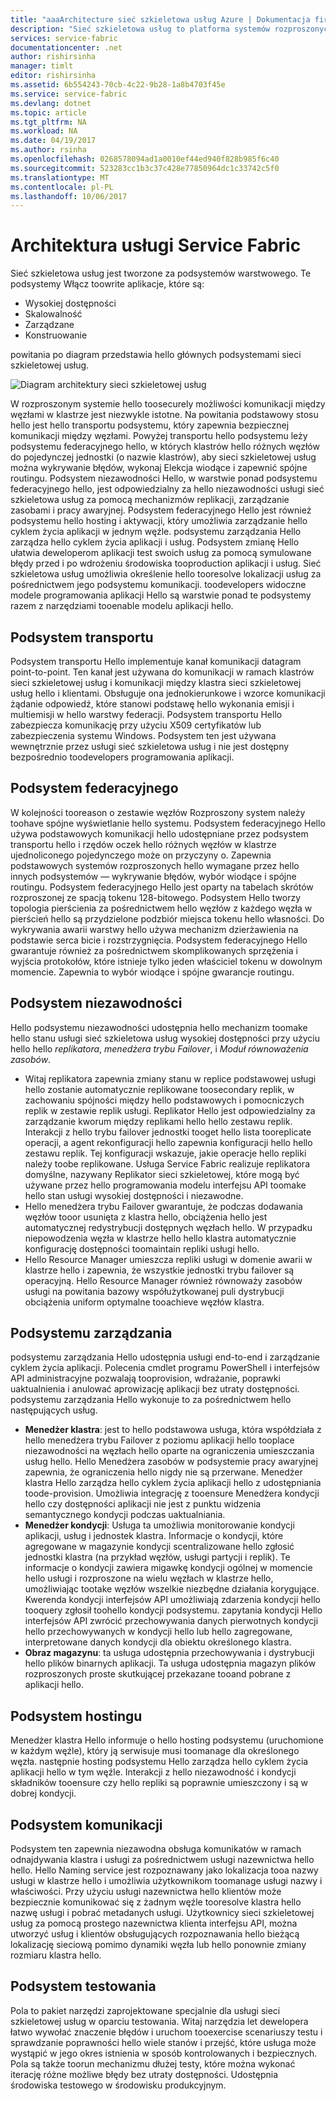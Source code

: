 ```yaml
---
title: "aaaArchitecture sieć szkieletowa usług Azure | Dokumentacja firmy Microsoft"
description: "Sieć szkieletowa usług to platforma systemów rozproszonych używane toobuild skalowalne, niezawodne i łatwo zarządzać aplikacji hello chmury. W tym artykule przedstawiono hello architektury sieci szkieletowej usług."
services: service-fabric
documentationcenter: .net
author: rishirsinha
manager: timlt
editor: rishirsinha
ms.assetid: 6b554243-70cb-4c22-9b28-1a8b4703f45e
ms.service: service-fabric
ms.devlang: dotnet
ms.topic: article
ms.tgt_pltfrm: NA
ms.workload: NA
ms.date: 04/19/2017
ms.author: rsinha
ms.openlocfilehash: 0268578094ad1a0010ef44ed940f828b985f6c40
ms.sourcegitcommit: 523283cc1b3c37c428e77850964dc1c33742c5f0
ms.translationtype: MT
ms.contentlocale: pl-PL
ms.lasthandoff: 10/06/2017
---
```

# <a name="service-fabric-architecture"></a>Architektura usługi Service Fabric
Sieć szkieletowa usług jest tworzone za podsystemów warstwowego. Te podsystemy Włącz toowrite aplikacje, które są:

* Wysokiej dostępności
* Skalowalność
* Zarządzane
* Konstruowanie

powitania po diagram przedstawia hello głównych podsystemami sieci szkieletowej usług.

![Diagram architektury sieci szkieletowej usług](media/service-fabric-architecture/service-fabric-architecture.png)

W rozproszonym systemie hello toosecurely możliwości komunikacji między węzłami w klastrze jest niezwykle istotne. Na powitania podstawowy stosu hello jest hello transportu podsystemu, który zapewnia bezpiecznej komunikacji między węzłami. Powyżej transportu hello podsystemu leży podsystemu federacyjnego hello, w których klastrów hello różnych węzłów do pojedynczej jednostki (o nazwie klastrów), aby sieci szkieletowej usług można wykrywanie błędów, wykonaj Elekcja wiodące i zapewnić spójne routingu. Podsystem niezawodności Hello, w warstwie ponad podsystemu federacyjnego hello, jest odpowiedzialny za hello niezawodności usługi sieć szkieletowa usług za pomocą mechanizmów replikacji, zarządzanie zasobami i pracy awaryjnej. Podsystem federacyjnego Hello jest również podsystemu hello hosting i aktywacji, który umożliwia zarządzanie hello cyklem życia aplikacji w jednym węźle. podsystemu zarządzania Hello zarządza hello cyklem życia aplikacji i usług. Podsystem zmianę Hello ułatwia deweloperom aplikacji test swoich usług za pomocą symulowane błędy przed i po wdrożeniu środowiska tooproduction aplikacji i usług. Sieć szkieletowa usług umożliwia określenie hello tooresolve lokalizacji usług za pośrednictwem jego podsystemu komunikacji. toodevelopers widoczne modele programowania aplikacji Hello są warstwie ponad te podsystemy razem z narzędziami tooenable modelu aplikacji hello.

## <a name="transport-subsystem"></a>Podsystem transportu
Podsystem transportu Hello implementuje kanał komunikacji datagram point-to-point. Ten kanał jest używana do komunikacji w ramach klastrów sieci szkieletowej usług i komunikacji między klastra sieci szkieletowej usług hello i klientami. Obsługuje ona jednokierunkowe i wzorce komunikacji żądanie odpowiedź, które stanowi podstawę hello wykonania emisji i multiemisji w hello warstwy federacji. Podsystem transportu Hello zabezpiecza komunikację przy użyciu X509 certyfikatów lub zabezpieczenia systemu Windows. Podsystem ten jest używana wewnętrznie przez usługi sieć szkieletowa usług i nie jest dostępny bezpośrednio toodevelopers programowania aplikacji.

## <a name="federation-subsystem"></a>Podsystem federacyjnego
W kolejności tooreason o zestawie węzłów Rozproszony system należy toohave spójne wyświetlanie hello systemu. Podsystem federacyjnego Hello używa podstawowych komunikacji hello udostępniane przez podsystem transportu hello i rzędów oczek hello różnych węzłów w klastrze ujednoliconego pojedynczego może on przyczyny o. Zapewnia podstawowych systemów rozproszonych hello wymagane przez hello innych podsystemów — wykrywanie błędów, wybór wiodące i spójne routingu. Podsystem federacyjnego Hello jest oparty na tabelach skrótów rozproszonej ze spacją tokenu 128-bitowego. Podsystem Hello tworzy topologia pierścienia za pośrednictwem hello węzłów z każdego węzła w pierścień hello są przydzielone podzbiór miejsca tokenu hello własności. Do wykrywania awarii warstwy hello używa mechanizm dzierżawienia na podstawie serca bicie i rozstrzygnięcia. Podsystem federacyjnego Hello gwarantuje również za pośrednictwem skomplikowanych sprzężenia i wyjścia protokołów, które istnieje tylko jeden właściciel tokenu w dowolnym momencie. Zapewnia to wybór wiodące i spójne gwarancje routingu.

## <a name="reliability-subsystem"></a>Podsystem niezawodności
Hello podsystemu niezawodności udostępnia hello mechanizm toomake hello stanu usługi sieć szkieletowa usług wysokiej dostępności przy użyciu hello hello *replikatora*, *menedżera trybu Failover*, i  *Moduł równoważenia zasobów*.

* Witaj replikatora zapewnia zmiany stanu w replice podstawowej usługi hello zostanie automatycznie replikowane toosecondary replik, w zachowaniu spójności między hello podstawowych i pomocniczych replik w zestawie replik usługi. Replikator Hello jest odpowiedzialny za zarządzanie kworum między replikami hello hello zestawu replik. Interakcji z hello trybu failover jednostki tooget hello lista tooreplicate operacji, a agent rekonfiguracji hello zapewnia konfiguracji hello hello zestawu replik. Tej konfiguracji wskazuje, jakie operacje hello repliki należy toobe replikowane. Usługa Service Fabric realizuje replikatora domyślne, nazywany Replikator sieci szkieletowej, które mogą być używane przez hello programowania modelu interfejsu API toomake hello stan usługi wysokiej dostępności i niezawodne.
* Hello menedżera trybu Failover gwarantuje, że podczas dodawania węzłów tooor usunięta z klastra hello, obciążenia hello jest automatycznej redystrybucji dostępnych węzłach hello. W przypadku niepowodzenia węzła w klastrze hello hello klastra automatycznie konfigurację dostępności toomaintain repliki usługi hello.
* Hello Resource Manager umieszcza repliki usługi w domenie awarii w klastrze hello i zapewnia, że wszystkie jednostki trybu failover są operacyjną. Hello Resource Manager również równoważy zasobów usługi na powitania bazowy współużytkowanej puli dystrybucji obciążenia uniform optymalne tooachieve węzłów klastra.

## <a name="management-subsystem"></a>Podsystemu zarządzania
podsystemu zarządzania Hello udostępnia usługi end-to-end i zarządzanie cyklem życia aplikacji. Polecenia cmdlet programu PowerShell i interfejsów API administracyjne pozwalają tooprovision, wdrażanie, poprawki uaktualnienia i anulować aprowizację aplikacji bez utraty dostępności. podsystemu zarządzania Hello wykonuje to za pośrednictwem hello następujących usług.

* **Menedżer klastra**: jest to hello podstawowa usługa, która współdziała z hello menedżera trybu Failover z poziomu aplikacji hello tooplace niezawodności na węzłach hello oparte na ograniczenia umieszczania usług hello. Hello Menedżera zasobów w podsystemie pracy awaryjnej zapewnia, że ograniczenia hello nigdy nie są przerwane. Menedżer klastra Hello zarządza hello cyklem życia aplikacji hello z udostępniania toode-provision. Umożliwia integrację z tooensure Menedżera kondycji hello czy dostępności aplikacji nie jest z punktu widzenia semantycznego kondycji podczas uaktualniania.
* **Menedżer kondycji**: Usługa ta umożliwia monitorowanie kondycji aplikacji, usług i jednostek klastra. Informacje o kondycji, które agregowane w magazynie kondycji scentralizowane hello zgłosić jednostki klastra (na przykład węzłów, usługi partycji i replik). Te informacje o kondycji zawiera migawkę kondycji ogólnej w momencie hello usługi i rozproszone na wielu węzłach w klastrze hello, umożliwiając tootake węzłów wszelkie niezbędne działania korygujące. Kwerenda kondycji interfejsów API umożliwiają zdarzenia kondycji hello tooquery zgłosił toohello kondycji podsystemu. zapytania kondycji Hello interfejsów API zwrócić przechowywania danych pierwotnych kondycji hello przechowywanych w kondycji hello lub hello zagregowane, interpretowane danych kondycji dla obiektu określonego klastra.
* **Obraz magazynu**: ta usługa udostępnia przechowywania i dystrybucji hello plików binarnych aplikacji. Ta usługa udostępnia magazyn plików rozproszonych proste skutkującej przekazane tooand pobrane z aplikacji hello.

## <a name="hosting-subsystem"></a>Podsystem hostingu
Menedżer klastra Hello informuje o hello hosting podsystemu (uruchomione w każdym węźle), który ją serwisuje musi toomanage dla określonego węzła. następnie hosting podsystemu Hello zarządza hello cyklem życia aplikacji hello w tym węźle. Interakcji z hello niezawodność i kondycji składników tooensure czy hello repliki są poprawnie umieszczony i są w dobrej kondycji.

## <a name="communication-subsystem"></a>Podsystem komunikacji
Podsystem ten zapewnia niezawodna obsługa komunikatów w ramach odnajdywania klastra i usługi za pośrednictwem usługi nazewnictwa hello hello. Hello Naming service jest rozpoznawany jako lokalizacja tooa nazwy usługi w klastrze hello i umożliwia użytkownikom toomanage usługi nazwy i właściwości. Przy użyciu usługi nazewnictwa hello klientów może bezpiecznie komunikować się z żadnym węźle tooresolve klastra hello nazwę usługi i pobrać metadanych usługi. Użytkownicy sieci szkieletowej usług za pomocą prostego nazewnictwa klienta interfejsu API, można utworzyć usług i klientów obsługujących rozpoznawania hello bieżącą lokalizację sieciową pomimo dynamiki węzła lub hello ponownie zmiany rozmiaru klastra hello.

## <a name="testability-subsystem"></a>Podsystem testowania
Pola to pakiet narzędzi zaprojektowane specjalnie dla usługi sieci szkieletowej usług w oparciu testowania. Witaj narzędzia let dewelopera łatwo wywołać znaczenie błędów i uruchom tooexercise scenariuszy testu i sprawdzanie poprawności hello wiele stanów i przejść, które usługa może wystąpić w jego okres istnienia w sposób kontrolowanych i bezpiecznych. Pola są także toorun mechanizmu dłużej testy, które można wykonać iterację różne możliwe błędy bez utraty dostępności. Udostępnia środowiska testowego w środowisku produkcyjnym.

